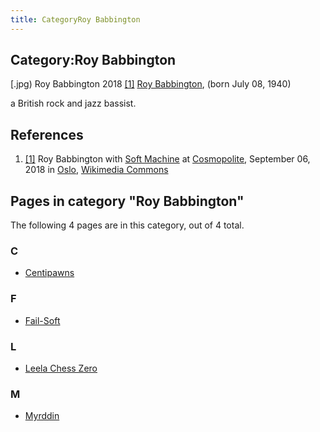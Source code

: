 ```yaml
---
title: CategoryRoy Babbington
---
```

## Category:Roy Babbington



\[.jpg) Roy Babbington 2018 <a id="cite-note-1" href="#cite-ref-1">[1]</a>
[Roy Babbington](https://en.wikipedia.org/wiki/Roy_Babbington), (born July 08, 1940)

a British rock and jazz bassist.

## References

1. <a id="cite-ref-1" href="#cite-note-1">[1]</a> Roy Babbington with [Soft Machine](Category:Soft_Machine "Category:Soft Machine") at [Cosmopolite](https://no.wikipedia.org/wiki/Cosmopolite), September 06, 2018 in [Oslo](https://en.wikipedia.org/wiki/Oslo), [Wikimedia Commons](https://en.wikipedia.org/wiki/Wikimedia_Commons)

## Pages in category "Roy Babbington"

The following 4 pages are in this category, out of 4 total.

### C

- [Centipawns](Centipawns "Centipawns")

### F

- [Fail-Soft](Fail-Soft "Fail-Soft")

### L

- [Leela Chess Zero](Leela_Chess_Zero "Leela Chess Zero")

### M

- [Myrddin](Myrddin "Myrddin")

